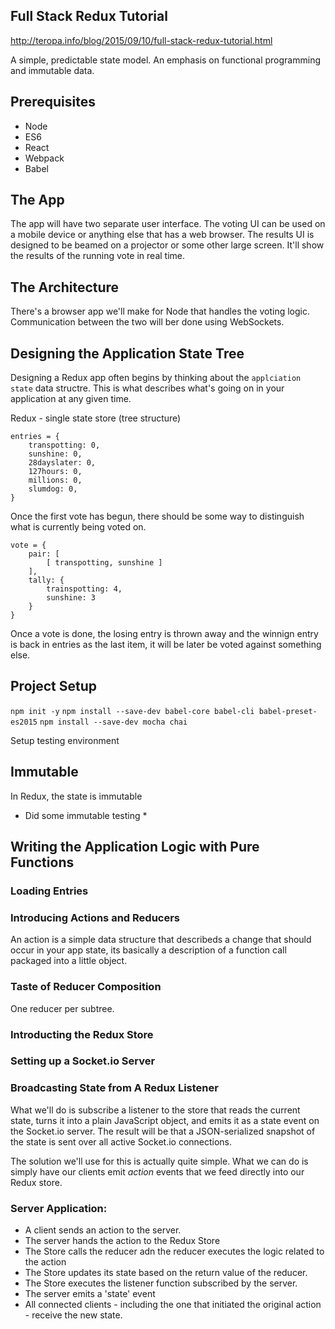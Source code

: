 Full Stack Redux Tutorial
-------------------------
http://teropa.info/blog/2015/09/10/full-stack-redux-tutorial.html

A simple, predictable state model. An emphasis on functional programming and immutable data.


## Prerequisites

- Node
- ES6
- React
- Webpack
- Babel

## The App

The app will have two separate user interface. The voting UI can be used on a mobile device or anything else that has a web browser. The results UI is designed to be beamed on a projector or some other large screen. It'll show the results of the running vote in real time.

## The Architecture

There's a browser app we'll make for Node that handles the voting logic. Communication between the two will ber done using WebSockets.


## Designing the Application State Tree

Designing a Redux app often begins by thinking about the `applciation state` data structre. This is what describes what's going on in your application at any given time.

Redux - single state store (tree structure)

```
entries = {
    transpotting: 0,
    sunshine: 0,
    28dayslater: 0,
    127hours: 0,
    millions: 0,
    slumdog: 0,
}
```

Once the first vote has begun, there should be some way to distinguish what is currently being voted on.

```
vote = {
    pair: [
        [ transpotting, sunshine ]    
    ],
    tally: {
        trainspotting: 4,
        sunshine: 3
    }
}
```


Once a vote is done, the losing entry is thrown away and the winnign entry is back in entries as the last item, it will be later be voted against something else.

## Project Setup

`npm init -y`
`npm install --save-dev babel-core babel-cli babel-preset-es2015`
`npm install --save-dev mocha chai`

Setup testing environment

## Immutable

In Redux, the state is immutable

* Did some immutable testing *

## Writing the Application Logic with Pure Functions

### Loading Entries

### Introducing Actions and Reducers

An action is a simple data structure that describeds a change that should occur in your app state, its basically a description of a function call packaged into a little object.

### Taste of Reducer Composition

One reducer per subtree.


### Introducting the Redux Store

### Setting up a Socket.io Server

### Broadcasting State from A Redux Listener

What we'll do is subscribe a listener to the store that reads the current state, turns it into a plain JavaScript object, and emits it as a state event on the Socket.io server. The result will be that a JSON-serialized snapshot of the state is sent over all active Socket.io connections.

The solution we'll use for this is actually quite simple. What we can do is simply have our clients emit _action_ events that we feed directly into our Redux store.

### Server Application:

- A client sends an action to the server.
- The server hands the action to the Redux Store
- The Store calls the reducer adn the reducer executes the logic related to the action
- The Store updates its state based on the return value of the reducer.
- The Store executes the listener function subscribed by the server.
- The server emits a 'state' event
- All connected clients - including the one that initiated the original action - receive the new state.

